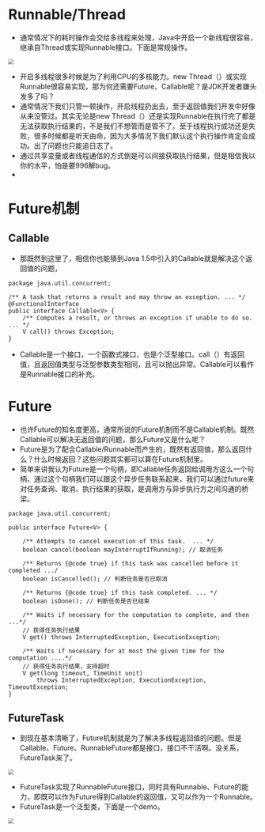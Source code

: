 # Runnable/Thread

- 通常情况下的耗时操作会交给多线程来处理，Java中开启一个新线程很容易，继承自Thread或实现Runnable接口。下面是常规操作。

<img src="http://fang.images.fangwenzheng.top/20200421114253.png" style="zoom:67%;" />

- 开启多线程很多时候是为了利用CPU的多核能力。new Thread（）或实现Runnable很容易实现，那为何还需要Future、Callable呢？是JDK开发者嫌头发多了吗？
- 通常情况下我们只管一顿操作，开启线程扔出去，至于返回值我们开发中好像从来没管过。其实无论是new Thread（）还是实现Runnable在执行完了都是无法获取执行结果的，不是我们不想管而是管不了。至于线程执行成功还是失败，很多时候都是听天由命，因为大多情况下我们默认这个执行操作肯定会成功。出了问题也只能追日志了。
- 通过共享变量或者线程通信的方式倒是可以间接获取执行结果，但是相信我以你的水平，怕是要996解bug。
- 
# Future机制

## Callable

- 那既然到这里了，相信你也能猜到Java 1.5中引入的Callable就是解决这个返回值的问题，
```
package java.util.concurrent;

/** A task that returns a result and may throw an exception. ... */
@FunctionalInterface
public interface Callable<V> {
    /** Computes a result, or throws an exception if unable to do so. ... */
    V call() throws Exception;
}
```
- Callable是一个接口，一个函数式接口，也是个泛型接口。call（）有返回值，且返回值类型与泛型参数类型相同，且可以抛出异常。Callable可以看作是Runnable接口的补充。

# Future

- 也许Future的知名度更高，通常所说的Future机制而不是Callable机制。既然Callable可以解决无返回值的问题，那么Future又是什么呢？
- Future是为了配合Callable/Runnable而产生的，既然有返回值，那么返回什么？什么时候返回？这些问题其实都可以算在Future机制里。
- 简单来讲我认为Future是一个句柄，即Callable任务返回给调用方这么一个句柄，通过这个句柄我们可以跟这个异步任务联系起来，我们可以通过future来对任务查询、取消、执行结果的获取，是调用方与异步执行方之间沟通的桥梁。

```
package java.util.concurrent;

public interface Future<V> {

    /** Attempts to cancel execution of this task.  ... */
    boolean cancel(boolean mayInterruptIfRunning); // 取消任务

    /** Returns {@code true} if this task was cancelled before it completed .../
    boolean isCancelled(); // 判断任务是否已取消  

    /** Returns {@code true} if this task completed. ... */
    boolean isDone(); // 判断任务是否已结束

    /** Waits if necessary for the computation to complete, and then ...*/
    // 获得任务执行结果
    V get() throws InterruptedException, ExecutionException; 

    /** Waits if necessary for at most the given time for the computation ....*/
    // 获得任务执行结果，支持超时
    V get(long timeout, TimeUnit unit)
        throws InterruptedException, ExecutionException, TimeoutException; 
}
```

## FutureTask 

- 到现在基本清晰了，Future机制就是为了解决多线程返回值的问题。但是Callable、Future、RunnableFuture都是接口，接口不干活啊。没关系，FutureTask来了。

<img src="http://fang.images.fangwenzheng.top/2020042111590000.png" style="zoom:67%;" />

- FutureTask实现了RunnableFuture接口，同时具有Runnable、Future的能力，即既可以作为Future得到Callable的返回值，又可以作为一个Runnable。
- FutureTask是一个泛型类，下面是一个demo。

<img src="http://fang.images.fangwenzheng.top/20200421120139.png" style="zoom:67%;" />